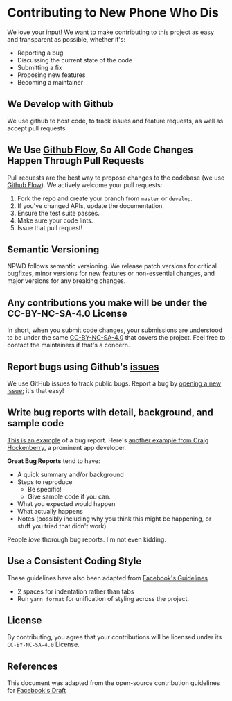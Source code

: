# Contributing to New Phone Who Dis

We love your input! We want to make contributing to this project as easy and transparent as possible, whether it's:

- Reporting a bug
- Discussing the current state of the code
- Submitting a fix
- Proposing new features
- Becoming a maintainer

## We Develop with Github

We use github to host code, to track issues and feature requests, as well as accept pull requests.

## We Use [Github Flow](https://guides.github.com/introduction/flow/index.html), So All Code Changes Happen Through Pull Requests

Pull requests are the best way to propose changes to the codebase (we use [Github Flow](https://guides.github.com/introduction/flow/index.html)). We actively welcome your pull requests:

1. Fork the repo and create your branch from `master` or `develop`.
2. If you've changed APIs, update the documentation.
3. Ensure the test suite passes.
4. Make sure your code lints.
5. Issue that pull request!

## Semantic Versioning

NPWD follows semantic versioning. We release patch versions for critical bugfixes, minor versions for
new features or non-essential changes, and major versions for any breaking changes.

## Any contributions you make will be under the CC-BY-NC-SA-4.0 License

In short, when you submit code changes, your submissions are understood to be under the same [CC-BY-NC-SA-4.0](https://creativecommons.org/licenses/by-nc-sa/4.0/) that covers the project. Feel free to contact the maintainers if that's a concern.

## Report bugs using Github's [issues](https://github.com/project-error/npwd/issues)

We use GitHub issues to track public bugs. Report a bug by [opening a new issue](); it's that easy!

## Write bug reports with detail, background, and sample code

[This is an example](http://stackoverflow.com/q/12488905/180626) of a bug report. Here's [another example from Craig Hockenberry](http://www.openradar.me/11905408), a prominent app developer.

**Great Bug Reports** tend to have:

- A quick summary and/or background
- Steps to reproduce
  - Be specific!
  - Give sample code if you can.
- What you expected would happen
- What actually happens
- Notes (possibly including why you think this might be happening, or stuff you tried that didn't work)

People _love_ thorough bug reports. I'm not even kidding.

## Use a Consistent Coding Style

These guidelines have also been adapted from [Facebook's Guidelines](https://github.com/facebook/draft-js/blob/a9316a723f9e918afde44dea68b5f9f39b7d9b00/CONTRIBUTING.md)

- 2 spaces for indentation rather than tabs
- Run `yarn format` for unification of styling across the project.

## License

By contributing, you agree that your contributions will be licensed under its `CC-BY-NC-SA-4.0` License.

## References

This document was adapted from the open-source contribution guidelines for [Facebook's Draft](https://github.com/facebook/draft-js/blob/a9316a723f9e918afde44dea68b5f9f39b7d9b00/CONTRIBUTING.md)

